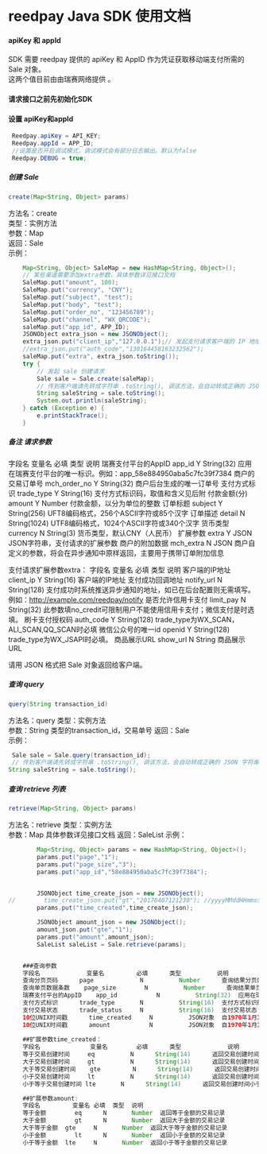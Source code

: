 # reedpay Java SDK 使用文档

#### apiKey 和 appId
SDK 需要 reedpay 提供的 apiKey 和 AppID 作为凭证获取移动端支付所需的 Sale 对象。  
这两个值目前由由瑞赛网络提供 。


#### 请求接口之前先初始化SDK
#### 设置 apiKey和appId
``` java
 Reedpay.apiKey = API_KEY;
 Reedpay.appId = APP_ID;
 //设置是否开启调试模式，调试模式会有部分日志输出。默认为false
 Reedpay.DEBUG = true;
```

##### 创建 Sale
``` java
create(Map<String, Object> params)
```
方法名：create  
类型：实例方法  
参数：Map  
返回：Sale  
示例：
```java
	Map<String, Object> SaleMap = new HashMap<String, Object>();
	// 某些渠道需要添加extra参数，具体参数详见接口文档
	SaleMap.put("amount", 100);
	SaleMap.put("currency", "CNY");
	SaleMap.put("subject", "test");
	SaleMap.put("body", "test");
	SaleMap.put("order_no", "123456789");
	SaleMap.put("channel", "WX_QRCODE");
	saleMap.put("app_id", APP_ID);
	JSONObject extra_json = new JSONObject();
	extra_json.put("client_ip","127.0.0.1");// 发起支付请求客户端的 IP 地址，格式为 IPV4，如: 127.0.0.1
	//extra_json.put("auth_code","130164458163232562");
	saleMap.put("extra", extra_json.toString());
	try { 
		// 发起 sale 创建请求
		Sale sale = Sale.create(saleMap);   
		// 传到客户端请先转成字符串 .toString(), 调该方法，会自动转成正确的 JSON 字符串
		String saleString = sale.toString();
		System.out.println(saleString);
	} catch (Exception e) {
		e.printStackTrace();
	}
```

##### 备注 请求参数
字段名	            变量名	        必填	 类型	       说明
瑞赛支付平台的AppID	app_id	         Y	   String(32)	应用在瑞赛支付平台的唯一标识。例如：app_58e884950aba5c7fc39f7384
商户的交易订单号	mch_order_no	 Y	   String(32)	商户后台生成的唯一订单号
支付方式标识	    trade_type	     Y	   String(16)	支付方式标识码，取值和含义见后附
付款金额(分)	     amount	         Y	     Number	    付款金额，以分为单位的整数
订单标题	         subject	     Y	  String(256)	UFT8编码格式，256个ASCII字符或85个汉字 
订单描述	         detail	         N	  String(1024)	UTF8编码格式，1024个ASCII字符或340个汉字
货币类型	         currency	     N	   String(3)	货币类型，默认CNY（人民币）
扩展参数	          extra	         Y	    JSON	    JSON字符串，支付请求的扩展参数
商户的附加数据	      mch_extra	     N	   JSON	        商户自定义的参数，将会在异步通知中原样返回，主要用于携带订单附加信息

支付请求扩展参数extra：
字段名	                     变量名	      必填	   类型	         说明
客户端的IP地址	            client_ip	    Y	String(16)	  客户端的IP地址
支付成功回调地址            notify_url	    N	String(128)	  支付成功时系统推送异步通知的地址，如已在后台配置则无需填写。 例如：http://example.com/reedpay/notify
是否允许信用卡支付          limit_pay	    N	String(32)	  此参数填no_credit可限制用户不能使用信用卡支付；微信支付是时选填。
刷卡支付授权码	            auth_code	    Y	String(128)	  trade_type为WX_SCAN，ALI_SCAN,QQ_SCAN时必填
微信公众号的唯一id	        openid	        Y	String(128)	  trade_type为WX_JSAPI时必填。
商品展示URL	                show_url	    N	String	      商品展示URL

请用 JSON 格式把 Sale 对象返回给客户端。

##### 查询 query
``` java
query(String transaction_id)
```
方法名：query
类型：实例方法  
参数：String 类型的transaction_id，交易单号 
返回：Sale  
示例：
``` java
 Sale sale = Sale.query(transaction_id);
 // 传到客户端请先转成字符串 .toString(), 调该方法，会自动转成正确的 JSON 字符串
String saleString = sale.toString();
```

##### 查询 retrieve 列表
``` java
retrieve(Map<String, Object> params)
```
方法名：retrieve
类型：实例方法  
参数：Map  具体参数详见接口文档
返回：SaleList
示例：
``` java
		Map<String, Object> params = new HashMap<String, Object>();
        params.put("page","1");
        params.put("page_size","3");
        params.put("app_id","58e884950aba5c7fc39f7384");


        JSONObject time_create_json = new JSONObject();
//        time_create_json.put("gt","20170407121230"); //yyyyMMddHHmmss
        params.put("time_created",time_create_json);

        JSONObject amount_json = new JSONObject();
        amount_json.put("gte","1");
        params.put("amount",amount_json);
		SaleList saleList = Sale.retrieve(params);


	###查询参数
	字段名				变量名			必填		类型			说明
	查询分页页码		page			 N			Number		查询结果分页的页码
	查询单页数据条数	page_size		 N			Number		查询结果单页条数，默认为10条，最大为20条
	瑞赛支付平台的AppID	app_id			 N			String(32)	应用在瑞赛支付平台的唯一标识
	支付方式标识		trade_type		 N			String(16)	支付方式标识码，取值和含义见后附
	支付交易状态		trade_status 	 N			String(16)	支付交易状态 	支付交易状态码 
	10位UNIX时间戳		time_created	 N			JSON对象	自1970年1月1日零时起至今的秒数，注意某些语言返回毫秒数
	10位UNIX时间戳		amount			 N			JSON对象	自1970年1月1日零时起至今的秒数，注意某些语言返回毫秒数
	
	##扩展参数time_created：
	字段名				 变量名		必填		类型		       说明
	等于交易创建时间	 eq			 N		String(14)		返回交易创建时间等于所给时间的记录，格式为14位日期时间字符串yyyyMMddHHmm
	大于交易创建时间	 gt			 N		String(14)		返回交易创建时间大于所给时间的记录，格式为14位日期时间字符串yyyyMMddHHmmss
	大于等交易创建时间	 gte		 N		String(14)		返回交易创建时间大于等于所给时间的记录，格式为14位日期时间字符串yyyyMMddHHmm
	小于交易创建时间	 lt			 N		String(14)		返回交易创建时间小于所给时间的记录，格式为14位日期时间字符串yyyyMMddHHmmss
	小于等于交易创建时间 lte	     N		String(14)		返回交易创建时间小于等于所给时间，格式为14位日期时间字符串yyyyMMddHHmms

	##扩展参数amount:
	字段名			变量名	必填	类型	说明
	等于金额		eq		N		Number	返回等于金额的交易记录
	大于金额		gt		N		Number	返回大于金额的交易记录
	大于等于金额	gte		N		Number	返回大于等于金额的交易记录
	小于金额		lt		N		Number	返回小于金额的交易记录
	小于等于金额	lte		N		Number	返回小于等于金额的交易记录
